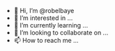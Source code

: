 - 👋 Hi, I’m @robelbaye
- 👀 I’m interested in ...
- 🌱 I’m currently learning ...
- 💞️ I’m looking to collaborate on ...
- 📫 How to reach me ...

<!---
robelbaye/robelbaye is a ✨ special ✨ repository because its `README.md` (this file) appears on your GitHub profile.
You can click the Preview link to take a look at your changes.
--->
